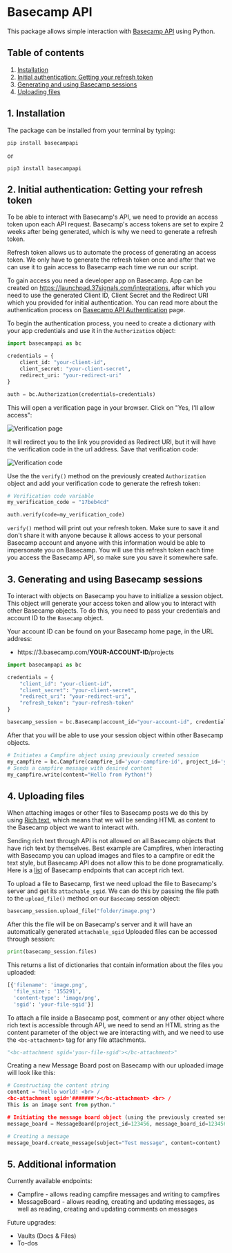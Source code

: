 


# Basecamp API

This package allows simple interaction with [Basecamp API](https://github.com/basecamp/bc3-api) using Python.

## Table of contents

1. [Installation](https://github.com/mare011rs/basecampapi#1-installation)
2. [Initial authentication: Getting your refresh token](https://github.com/mare011rs/basecampapi#2-initial-authentication-getting-your-refresh-token)
3. [Generating and using Basecamp sessions](https://github.com/mare011rs/basecampapi#3-generating-and-using-basecamp-sessions)
4. [Uploading files](https://github.com/mare011rs/basecampapi#4-uploading-files)

## 1. Installation
The package can be installed from your terminal by typing:

    pip install basecampapi
or

    pip3 install basecampapi


## 2. Initial authentication: Getting your refresh token

To be able to interact with Basecamp's API, we need to provide an access token upon each API request. Basecamp's access tokens are set to expire 2 weeks after being generated, which is why we need to generate a refresh token.

Refresh token allows us to automate the process of generating an access token. We only have to generate the refresh token once and after that we can use it to gain access to Basecamp each time we run our script.

To gain access you need a developer app on Basecamp. App can be created on https://launchpad.37signals.com/integrations, after which you need to use the generated Client ID, Client Secret and the Redirect URI which you provided for initial authentication. You can read more about the authentication process on [Basecamp API Authentication](https://github.com/basecamp/api/blob/master/sections/authentication.md) page.

To begin the authentication process, you need to create a dictionary with your app credentials and use it in the `Authorization` object:

```python
import basecampapi as bc

credentials = {
	client_id: "your-client-id",
	client_secret: "your-client-secret",
	redirect_uri: "your-redirect-uri"
}

auth = bc.Authorization(credentials=credentials)
```

This will open a verification page in your browser. Click on "Yes, I'll allow access":

![Verification page](https://user-images.githubusercontent.com/24939829/209202366-bae05d01-5f8d-4ca6-a0f8-5e1eb9088acd.png  "Verification page")

It will redirect you to the link you provided as Redirect URI, but it will have the verification code in the url address. Save that verification code:

![Verification code](https://user-images.githubusercontent.com/24939829/209202400-d2aa342b-70e1-4fd1-9787-2f3dc1280a57.png  "Verification code")

Use the the `verify()` method on the previously created `Authorization` object and add your verification code to generate the refresh token:

```python
# Verification code variable 
my_verification_code = "17beb4cd"

auth.verify(code=my_verification_code)
```

`verify()` method will print out your refresh token. Make sure to save it and don't share it with anyone because it allows access to your personal Basecamp account and anyone with this information would be able to impersonate you on Basecamp. You will use this refresh token each time you access the Basecamp API, so make sure you save it somewhere safe.




## 3. Generating and using Basecamp sessions
To interact with objects on Basecamp you have to initialize a session object. This object will generate your access token and allow you to interact with other Basecamp objects. To do this, you need to pass your credentials and account ID to the `Basecamp` object.

Your account ID can be found on your Basecamp home page, in the URL address:
- https:<SPAN></SPAN>//3.basecamp.com/<b>YOUR-ACCOUNT-ID</b>/projects

```python
import basecampapi as bc

credentials = {
	"client_id": "your-client-id",
	"client_secret": "your-client-secret",
	"redirect_uri": "your-redirect-uri",
	"refresh_token": "your-refresh-token"
}

basecamp_session = bc.Basecamp(account_id="your-account-id", credentials=credentials)
```
After that you will be able to use your session object within other Basecamp objects.

```python
# Initiates a Campfire object using previously created session
my_campfire = bc.Campfire(campfire_id='your-campfire-id', project_id='your-project-id', session=basecamp_session)
# Sends a campfire message with desired content
my_campfire.write(content="Hello from Python!") 
```


## 4. Uploading files

When attaching images or other files to Basecamp posts we do this by using [Rich text](https://github.com/basecamp/bc3-api/blob/3f71ee57b278be6e71f51488c71197f600395a2b/sections/rich_text.md), which means that we will be sending HTML as content to the Basecamp object we want to interact with. 

Sending rich text through API is not allowed on all Basecamp objects that have rich text by themselves. Best example are Campfires, when interacting with Basecamp you can upload images and files to a campfire or edit the text style, but Basecamp API does not allow this to be done programatically. Here is a [list](https://github.com/basecamp/bc3-api/blob/3f71ee57b278be6e71f51488c71197f600395a2b/sections/rich_text.md#rich-text-content-attributes) of Basecamp endpoints that can accept rich text.


To upload a file to Basecamp, first we need upload the file to Basecamp's server and get its `attachable_sgid`. We can do this by passing the file path to the `upload_file()` method on our `Basecamp` session object:

```python
basecamp_session.upload_file("folder/image.png")
```
After this the file will be on Basecamp's server and it will have an automatically generated `attachable_sgid` Uploaded files can be accessed through session:
```python
print(basecamp_session.files)
```
This returns a list of dictionaries that contain information about the files you uploaded:
```python
[{'filename': 'image.png',
  'file_size': '155291',
  'content-type': 'image/png',
  'sgid': 'your-file-sgid'}]
```
To attach a file inside a Basecamp post, comment or any other object where rich text is accessible through API, we need to send an HTML string  as the content parameter of the object we are interacting with, and we need to use the `<bc-attachment>` tag for any file attachments.

```python
"<bc-attachment sgid='your-file-sgid'></bc-attachment>"
```

Creating a new Message Board post on Basecamp with our uploaded image will look like this:
```python
# Constructing the content string
content = "Hello world! <br> / 
<bc-attachment sgid='#######'></bc-attachment> <br> /
This is an image sent from python."

# Initiating the message board object (using the previously created session object)
message_board = MessageBoard(project_id=123456, message_board_id=123456, session=basecamp_session)

# Creating a message
message_board.create_message(subject="Test message", content=content)
```

## 5. Additional information

Currently available endpoints:
- Campfire - allows reading campfire messages and writing to campfires
- MessageBoard - allows reading, creating and updating messages, as well as reading, creating and updating comments on messages

Future upgrades:
- Vaults (Docs & Files)
- To-dos

